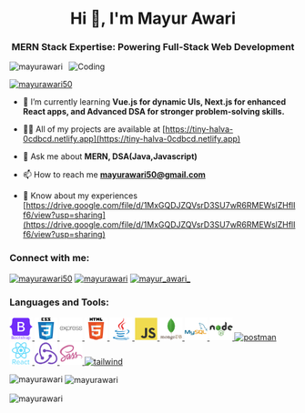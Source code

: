 <h1 align="center">Hi 👋, I'm Mayur Awari</h1>
<h3 align="center">MERN Stack Expertise: Powering Full-Stack Web Development</h3>

<img align="right" alt="Coding" width="400" src="https://camo.githubusercontent.com/2366b34bb903c09617990fb5fff4622f3e941349e846ddb7e73df872a9d21233/68747470733a2f2f63646e2e6472696262626c652e636f6d2f75736572732f3733303730332f73637265656e73686f74732f363538313234332f6176656e746f2e676966"/>

<p align="left"> <img src="https://komarev.com/ghpvc/?username=mayurawari&label=Profile%20views&color=0e75b6&style=flat" alt="mayurawari" /> </p>

<p align="left"> <a href="https://twitter.com/mayurawari50" target="blank"><img src="https://img.shields.io/twitter/follow/mayurawari50?logo=twitter&style=for-the-badge" alt="mayurawari50" /></a> </p>

- 🌱 I’m currently learning **Vue.js for dynamic UIs, Next.js for enhanced React apps, and Advanced DSA for stronger problem-solving skills.**

- 👨‍💻 All of my projects are available at [https://tiny-halva-0cdbcd.netlify.app](https://tiny-halva-0cdbcd.netlify.app)

- 💬 Ask me about **MERN, DSA(Java,Javascript)**

- 📫 How to reach me **mayurawari50@gmail.com**

- 📄 Know about my experiences [https://drive.google.com/file/d/1MxGQDJZQVsrD3SU7wR6RMEWslZHflIf6/view?usp=sharing](https://drive.google.com/file/d/1MxGQDJZQVsrD3SU7wR6RMEWslZHflIf6/view?usp=sharing)

<h3 align="left">Connect with me:</h3>
<p align="left">
<a href="https://twitter.com/mayurawari50" target="blank"><img align="center" src="https://raw.githubusercontent.com/rahuldkjain/github-profile-readme-generator/master/src/images/icons/Social/twitter.svg" alt="mayurawari50" height="30" width="40" /></a>
<a href="https://linkedin.com/in/mayurawari" target="blank"><img align="center" src="https://raw.githubusercontent.com/rahuldkjain/github-profile-readme-generator/master/src/images/icons/Social/linked-in-alt.svg" alt="mayurawari" height="30" width="40" /></a>
<a href="https://instagram.com/mayur_awari_" target="blank"><img align="center" src="https://raw.githubusercontent.com/rahuldkjain/github-profile-readme-generator/master/src/images/icons/Social/instagram.svg" alt="mayur_awari_" height="30" width="40" /></a>
</p>

<h3 align="left">Languages and Tools:</h3>
<p align="left"> <a href="https://getbootstrap.com" target="_blank" rel="noreferrer"> <img src="https://raw.githubusercontent.com/devicons/devicon/master/icons/bootstrap/bootstrap-plain-wordmark.svg" alt="bootstrap" width="40" height="40"/> </a> <a href="https://www.w3schools.com/css/" target="_blank" rel="noreferrer"> <img src="https://raw.githubusercontent.com/devicons/devicon/master/icons/css3/css3-original-wordmark.svg" alt="css3" width="40" height="40"/> </a> <a href="https://expressjs.com" target="_blank" rel="noreferrer"> <img src="https://raw.githubusercontent.com/devicons/devicon/master/icons/express/express-original-wordmark.svg" alt="express" width="40" height="40"/> </a> <a href="https://www.w3.org/html/" target="_blank" rel="noreferrer"> <img src="https://raw.githubusercontent.com/devicons/devicon/master/icons/html5/html5-original-wordmark.svg" alt="html5" width="40" height="40"/> </a> <a href="https://www.java.com" target="_blank" rel="noreferrer"> <img src="https://raw.githubusercontent.com/devicons/devicon/master/icons/java/java-original.svg" alt="java" width="40" height="40"/> </a> <a href="https://developer.mozilla.org/en-US/docs/Web/JavaScript" target="_blank" rel="noreferrer"> <img src="https://raw.githubusercontent.com/devicons/devicon/master/icons/javascript/javascript-original.svg" alt="javascript" width="40" height="40"/> </a> <a href="https://www.mongodb.com/" target="_blank" rel="noreferrer"> <img src="https://raw.githubusercontent.com/devicons/devicon/master/icons/mongodb/mongodb-original-wordmark.svg" alt="mongodb" width="40" height="40"/> </a> <a href="https://www.mysql.com/" target="_blank" rel="noreferrer"> <img src="https://raw.githubusercontent.com/devicons/devicon/master/icons/mysql/mysql-original-wordmark.svg" alt="mysql" width="40" height="40"/> </a> <a href="https://nodejs.org" target="_blank" rel="noreferrer"> <img src="https://raw.githubusercontent.com/devicons/devicon/master/icons/nodejs/nodejs-original-wordmark.svg" alt="nodejs" width="40" height="40"/> </a> <a href="https://postman.com" target="_blank" rel="noreferrer"> <img src="https://www.vectorlogo.zone/logos/getpostman/getpostman-icon.svg" alt="postman" width="40" height="40"/> </a> <a href="https://reactjs.org/" target="_blank" rel="noreferrer"> <img src="https://raw.githubusercontent.com/devicons/devicon/master/icons/react/react-original-wordmark.svg" alt="react" width="40" height="40"/> </a> <a href="https://redux.js.org" target="_blank" rel="noreferrer"> <img src="https://raw.githubusercontent.com/devicons/devicon/master/icons/redux/redux-original.svg" alt="redux" width="40" height="40"/> </a> <a href="https://sass-lang.com" target="_blank" rel="noreferrer"> <img src="https://raw.githubusercontent.com/devicons/devicon/master/icons/sass/sass-original.svg" alt="sass" width="40" height="40"/> </a> <a href="https://tailwindcss.com/" target="_blank" rel="noreferrer"> <img src="https://www.vectorlogo.zone/logos/tailwindcss/tailwindcss-icon.svg" alt="tailwind" width="40" height="40"/> </a> </p>

<p><img align="left" src="https://github-readme-stats.vercel.app/api/top-langs?username=mayurawari&show_icons=true&locale=en&layout=compact" alt="mayurawari" /></p>

<p>&nbsp;<img align="center" src="https://github-readme-stats.vercel.app/api?username=mayurawari&show_icons=true&locale=en" alt="mayurawari" /></p>

<p><img align="center" src="https://github-readme-streak-stats.herokuapp.com/?user=mayurawari&" alt="mayurawari" /></p>

